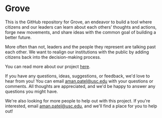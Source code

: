 # Grove

This is the GitHub repository for Grove, an endeavor to build a tool where citizens and our leaders can learn about each others’ thoughts and actions, forge new movements, and share ideas with the common goal of building a better future.

More often than not, leaders and the people they represent are talking past each other. We want to realign our institutions with the public by adding citizens back into the decision-making process.

You can read more about our project [here](https://drive.google.com/file/d/1spyZwB-DbDNKNlOtm2hAkvy6j5_Tgs4a/view?usp=sharing). 

If you have any questions, ideas, suggestions, or feedback, we'd love to hear from you! You can email aman.patel@usc.edu with your questions or comments. All thoughts are appreciated, and we'd be happy to answer any questions you might have.

We're also looking for more people to help out with this project. If you're interested, email aman.patel@usc.edu, and we'll find a place for you to help out!
